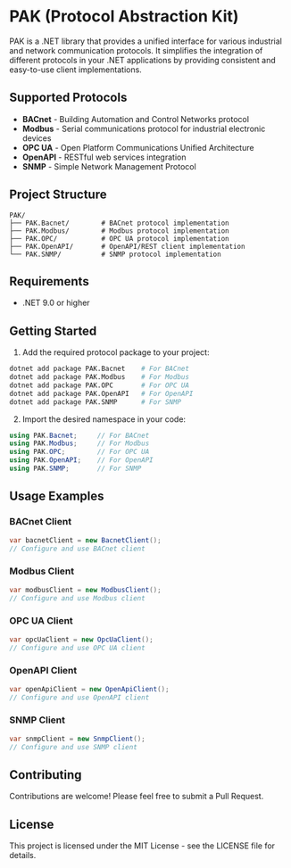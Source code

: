 # PAK (Protocol Abstraction Kit)

PAK is a .NET library that provides a unified interface for various industrial and network communication protocols. It simplifies the integration of different protocols in your .NET applications by providing consistent and easy-to-use client implementations.

## Supported Protocols

- **BACnet** - Building Automation and Control Networks protocol
- **Modbus** - Serial communications protocol for industrial electronic devices
- **OPC UA** - Open Platform Communications Unified Architecture
- **OpenAPI** - RESTful web services integration
- **SNMP** - Simple Network Management Protocol

## Project Structure

```
PAK/
├── PAK.Bacnet/        # BACnet protocol implementation
├── PAK.Modbus/        # Modbus protocol implementation
├── PAK.OPC/           # OPC UA protocol implementation
├── PAK.OpenAPI/       # OpenAPI/REST client implementation
└── PAK.SNMP/          # SNMP protocol implementation
```

## Requirements

- .NET 9.0 or higher

## Getting Started

1. Add the required protocol package to your project:
```bash
dotnet add package PAK.Bacnet    # For BACnet
dotnet add package PAK.Modbus    # For Modbus
dotnet add package PAK.OPC       # For OPC UA
dotnet add package PAK.OpenAPI   # For OpenAPI
dotnet add package PAK.SNMP      # For SNMP
```

2. Import the desired namespace in your code:
```csharp
using PAK.Bacnet;     // For BACnet
using PAK.Modbus;     // For Modbus
using PAK.OPC;        // For OPC UA
using PAK.OpenAPI;    // For OpenAPI
using PAK.SNMP;       // For SNMP
```

## Usage Examples

### BACnet Client
```csharp
var bacnetClient = new BacnetClient();
// Configure and use BACnet client
```

### Modbus Client
```csharp
var modbusClient = new ModbusClient();
// Configure and use Modbus client
```

### OPC UA Client
```csharp
var opcUaClient = new OpcUaClient();
// Configure and use OPC UA client
```

### OpenAPI Client
```csharp
var openApiClient = new OpenApiClient();
// Configure and use OpenAPI client
```

### SNMP Client
```csharp
var snmpClient = new SnmpClient();
// Configure and use SNMP client
```

## Contributing

Contributions are welcome! Please feel free to submit a Pull Request.

## License

This project is licensed under the MIT License - see the LICENSE file for details.
